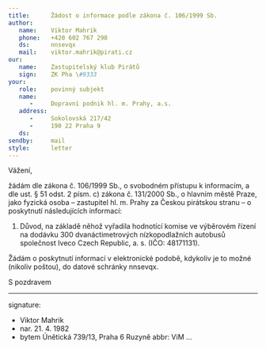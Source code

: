 ```yaml
---
title:      Žádost o informace podle zákona č. 106/1999 Sb.
author:
   name:    Viktor Mahrik
   phone:   +420 602 767 298
   ds:      nnsevqx
   mail:    viktor.mahrik@pirati.cz
our:
   name:    Zastupitelský klub Pirátů
   sign:    ZK Pha \#9333
your:
   role:    povinný subjekt
   name:    
      -     Dopravní podnik hl. m. Prahy, a.s.
   address:
      -     Sokolovská 217/42
      -     190 22 Praha 9
   ds:      
sendby:     mail
style:      letter
---
```


Vážení,

žádám dle zákona č. 106/1999 Sb., o svobodném přístupu k informacím, a dle ust. § 51 odst. 2 písm. c) zákona č. 131/2000 Sb., o hlavním městě Praze, jako fyzická osoba – zastupitel hl. m. Prahy za Českou pirátskou stranu – o poskytnutí následujících informací:

1. Důvod, na základě něhož vyřadila hodnotící komise ve výběrovém řízení na dodávku 300 dvanáctimetrových nízkopodlažních autobusů společnost Iveco Czech Republic, a. s. (IČO: 48171131). 

Žádám o poskytnutí informací v elektronické podobě, kdykoliv je to možné (nikoliv poštou), do datové schránky nnsevqx. 

S pozdravem

---
signature:
  - Viktor Mahrik
  - nar. 21. 4. 1982
  - bytem Únětická 739/13, Praha 6 Ruzyně
abbr:       ViM
...
